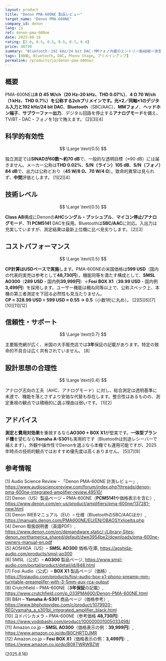 ```yaml
---
layout: product
title: "Denon PMA-600NE 製品レビュー"
target_name: "Denon PMA-600NE"
company_id: denon
lang: ja
ref: denon-pma-600ne
date: 2025-08-16
rating: [2.6, 0.5, 0.5, 0.5, 0.7, 0.4]
price: 48730
summary: "Bluetooth・192 kHz/24 bit DAC・MMフォノ内蔵のエントリー級AB級一体型です。第三者測定のSINADは60数〜約70 dBで平凡、同等機能をより安く満たす構成が存在します。"
tags: [AB級, Bluetooth, DAC, Phono Stage, プリメインアンプ]
permalink: /products/ja/denon-pma-600ne/
---
```

## 概要

PMA-600NEは**8 Ω 45 W/ch（20 Hz–20 kHz、THD 0.07%）**、**4 Ω 70 W/ch（1 kHz、THD 0.7%）**を公称する2chプリメインです。**光×2／同軸×1**のデジタル入力と**192 kHz/24 bit DAC**、**Bluetooth**（SBC/AAC）、**MMフォノ**、**ヘッドホン端子**、**サブウーファー出力**、デジタル回路を停止する**アナログモード**を備え、TV/BT・DAC・フォノを1台で賄えます。 [2][3][4]

## 科学的有効性

$$ \Large \text{0.5} $$

独立測定では**SINADが60数〜約70 dB**で、一般的な透明目標（≈90 dB）には届きません。メーカー公称は**THD 0.02%**、**S/N（ライン）105 dB**、**S/N（フォノ）84 dB**で、出力は公称どおり（**45 W/8 Ω、70 W/4 Ω**）。致命的異常は見られず、**中間**評価とします。 [1][2][4]

## 技術レベル

$$ \Large \text{0.5} $$

**Class AB**構成にDenonの**AHCシングル・プッシュプル**、**マイコン停止/アナログモード**、**TI PCM5141** DACを採用。Bluetoothは**SBC/AAC**に対応。入出力は充実していますが、測定結果は最新上位機に比べ見劣りします。 [2][3]

## コストパフォーマンス

$$ \Large \text{0.5} $$

**CP計算はUSDベースで実施**します。PMA-600NEの米国価格は**599 USD**（国内の代表的実売は参考として**48,730円**）。機能同等を満たす構成として、**SMSL AO300**（**289 USD**・国内例**39,999円**）＋**Fosi BOX X1**（**39.99 USD**・国内例**3,499円**）を採用します。ユーザー機能は概ね同等以上で、公称スペック上、本機の第三者測定を下回る必然性も見当たりません。  
**CP = 328.99 USD ÷ 599 USD ≈ 0.55 → 0.5**（小数1桁に丸め）。 [2][5][6][7][10][11][12]

## 信頼性・サポート

$$ \Large \text{0.7} $$

主要販売網が広く、米国の大手販売店では**3年**保証の記載があります。特定の致命的不具合は広く共有されていません。 [8]

## 設計思想の合理性

$$ \Large \text{0.4} $$

アナログ志向の工夫（AHC、アナログモード）に対し、総合測定は透明基準に未達で、機能を落とさずより安価な代替も存在します。整合性はあるものの、測定重視の観点では積極的に選ぶ理由は弱いです。 [1][2]

## アドバイス

**測定と費用対効果**を重視するなら**AO300 + BOX X1**が堅実です。**一体型ブランド機**を望むなら**Yamaha A-S301**も実用的です（Bluetoothは別途レシーバーで補えます）。外観や操作性でDenonを選ぶなら本機でも運用可能ですが、2025年時点の技術的観点ではおすすめ優先度は高くありません。 [5][7][9]

## 参考情報

[1] Audio Science Review – 「Denon PMA-600NE 計測レビュー」, https://www.audiosciencereview.com/forum/index.php?threads/denon-pma-600ne-integrated-amplifier-review.49510/  
[2] Denon（US）製品ページ – PMA-600NE（**PCM5141**や価格表示を含む）, https://www.denon.com/en-us/product/amplifiers/pma-600ne/137281-new.html  
[3] Denon WEBマニュアル（EU）– 仕様（BluetoothのSBC/AACほか）, https://manuals.denon.com/PMA600NE/EU/EN/OBAOSYxljoeltq.php  
[4] Denon 取扱説明書（英語PDF）, https://www.denon.com/on/demandware.static/-/Library-Sites-denon_northamerica_shared/default/dwe3954be2/downloads/pma-600ne-owners-manual-en.pdf  
[5] AOSHIDA（US）– **SMSL AO300** 価格/在庫, https://aoshida-audio.com/products/smsl-ao300  
[6] SMSL（公式）– **AO300** 製品ページ, https://www.smsl-audio.com/portal/product/detail/id/848.html  
[7] Fosi Audio（公式）– **BOX X1** 製品ページ（価格）, https://fosiaudio.com/products/fosi-audio-box-x1-phono-preamp-mm-turntable-preamplifer-with-3-5mm-aux-rca-output  
[8] Crutchfield – PMA-600NE（**3年保証**の記載）, https://www.crutchfield.com/p_033PMA600/Denon-PMA-600NE.html  
[9] B&H – **Yamaha A-S301** 商品ページ（価格参考）, https://www.bhphotovideo.com/c/product/1079920-REG/yamaha_a_s301bl_integrated_amplifier_black.html  
[10] ヨドバシカメラ – PMA-600NE（参考価格 **48,730円**）, https://www.yodobashi.com/product/100000001005033498/  
[11] Amazon.co.jp – **SMSL AO300**（価格表示の例：**39,999円**）, https://www.amazon.co.jp/dp/B0CHRTDJMR  
[12] Amazon.co.jp – **Fosi BOX X1**（価格表示の例：**3,499円**）, https://www.amazon.co.jp/dp/B08TWRWBZW

(2025.8.16)
